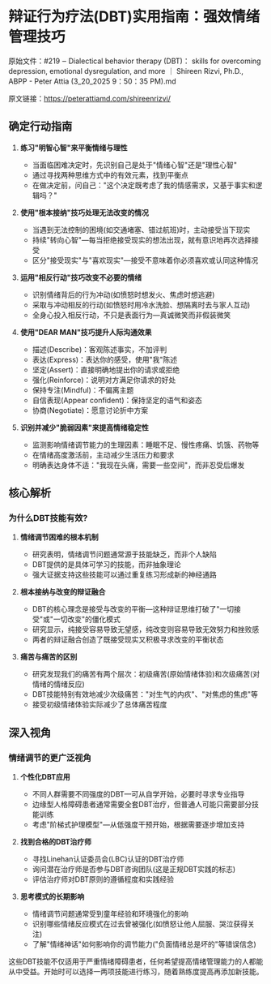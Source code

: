 # 辩证行为疗法(DBT)实用指南：强效情绪管理技巧

原始文件：#219 ‒ Dialectical behavior therapy (DBT)： skills for overcoming depression, emotional dysregulation, and more ｜ Shireen Rizvi, Ph.D., ABPP - Peter Attia (3_20_2025 9：50：35 PM).md

原文链接：https://peterattiamd.com/shireenrizvi/

<YouTube videoId="qA2sgsxImM8" />

## 确定行动指南

1. **练习"明智心智"来平衡情绪与理性**
   - 当面临困难决定时，先识别自己是处于"情绪心智"还是"理性心智"
   - 通过寻找两种思维方式中的有效元素，找到平衡点
   - 在做决定前，问自己："这个决定既考虑了我的情感需求，又基于事实和逻辑吗？"

2. **使用"根本接纳"技巧处理无法改变的情况**
   - 当遇到无法控制的困境(如交通堵塞、错过航班)时，主动接受当下现实
   - 持续"转向心智"—每当拒绝接受现实的想法出现，就有意识地再次选择接受
   - 区分"接受现实"与"喜欢现实"—接受不意味着你必须喜欢或认同这种情况

3. **运用"相反行动"技巧改变不必要的情绪**
   - 识别情绪背后的行为冲动(如愤怒时想发火、焦虑时想逃避)
   - 采取与冲动相反的行动(如愤怒时用冷水洗脸、想隔离时去与家人互动)
   - 全身心投入相反行动，不只是表面行为—真诚微笑而非假装微笑

4. **使用"DEAR MAN"技巧提升人际沟通效果**
   - 描述(Describe)：客观陈述事实，不加评判
   - 表达(Express)：表达你的感受，使用"我"陈述
   - 坚定(Assert)：直接明确地提出你的请求或拒绝
   - 强化(Reinforce)：说明对方满足你请求的好处
   - 保持专注(Mindful)：不偏离主题
   - 自信表现(Appear confident)：保持坚定的语气和姿态
   - 协商(Negotiate)：愿意讨论折中方案

5. **识别并减少"脆弱因素"来提高情绪稳定性**
   - 监测影响情绪调节能力的生理因素：睡眠不足、慢性疼痛、饥饿、药物等
   - 在情绪高度激活前，主动减少生活压力和要求
   - 明确表达身体不适："我现在头痛，需要一些空间"，而非忍受后爆发

## 核心解析

### 为什么DBT技能有效?

1. **情绪调节困难的根本机制**
   - 研究表明，情绪调节问题通常源于技能缺乏，而非个人缺陷
   - DBT提供的是具体可学习的技能，而非抽象理论
   - 强大证据支持这些技能可以通过重复练习形成新的神经通路

2. **根本接纳与改变的辩证融合**
   - DBT的核心理念是接受与改变的平衡—这种辩证思维打破了"一切接受"或"一切改变"的僵化模式
   - 研究显示，纯接受容易导致无望感，纯改变则容易导致无效努力和挫败感
   - 两者的辩证融合创造了既接受现实又积极寻求改变的平衡状态

3. **痛苦与痛苦的区别**
   - 研究发现我们的痛苦有两个层次：初级痛苦(原始情绪体验)和次级痛苦(对情绪的情绪反应)
   - DBT技能特别有效地减少次级痛苦："对生气的内疚"、"对焦虑的焦虑"等
   - 接受初级情绪体验实际减少了总体痛苦程度

## 深入视角

### 情绪调节的更广泛视角

1. **个性化DBT应用**
   - 不同人群需要不同强度的DBT—可从自学开始，必要时寻求专业指导
   - 边缘型人格障碍患者通常需要全套DBT治疗，但普通人可能只需要部分技能训练
   - 考虑"阶梯式护理模型"—从低强度干预开始，根据需要逐步增加支持

2. **找到合格的DBT治疗师**
   - 寻找Linehan认证委员会(LBC)认证的DBT治疗师
   - 询问潜在治疗师是否参与DBT咨询团队(这是正规DBT实践的标志)
   - 评估治疗师对DBT原则的遵循程度和实践经验

3. **思考模式的长期影响**
   - 情绪调节问题通常受到童年经验和环境强化的影响
   - 识别哪些情绪反应模式在过去曾被强化(如愤怒让他人屈服、哭泣获得关注)
   - 了解"情绪神话"如何影响你的调节能力("负面情绪总是坏的"等错误信念)

这些DBT技能不仅适用于严重情绪障碍患者，任何希望提高情绪管理能力的人都能从中受益。开始时可以选择一两项技能进行练习，随着熟练度提高再添加新技能。